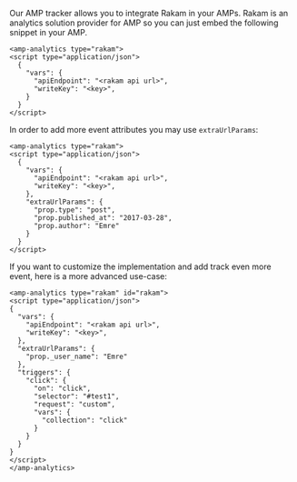 Our AMP tracker allows you to integrate Rakam in your AMPs. Rakam is an analytics solution provider for AMP so you can just embed the following snippet in your AMP.

```
<amp-analytics type="rakam">
<script type="application/json">
  {
    "vars": {
      "apiEndpoint": "<rakam api url>",
      "writeKey": "<key>",
    }
  }
</script>
```

In order to add more event attributes you may use `extraUrlParams`:

```
<amp-analytics type="rakam">
<script type="application/json">
  {
    "vars": {
      "apiEndpoint": "<rakam api url>",
      "writeKey": "<key>",
    },
    "extraUrlParams": {
      "prop.type": "post",
      "prop.published_at": "2017-03-28",
      "prop.author": "Emre"
    }
  }
</script>
```

If you want to customize the implementation and add track even more event, here is a more advanced use-case:

```
<amp-analytics type="rakam" id="rakam">
<script type="application/json">
{
  "vars": {
    "apiEndpoint": "<rakam api url>",
    "writeKey": "<key>",
  },
  "extraUrlParams": {
    "prop._user_name": "Emre"
  },
  "triggers": {
    "click": {
      "on": "click",
      "selector": "#test1",
      "request": "custom",
      "vars": {
        "collection": "click"
      }
    }
  }
}
</script>
</amp-analytics>
```
